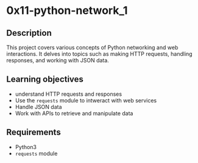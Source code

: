 # 0x11-python-network_1

## Description

This project covers various concepts of Python networking and web interactions. It delves into topics such as making HTTP requests, handling responses, and working with JSON data.

## Learning  objectives

- understand HTTP requests and responses
- Use the `requests` module to intweract with web services
- Handle JSON data
- Work with APIs to retrieve and manipulate data

## Requirements

- Python3
- `requests` module

